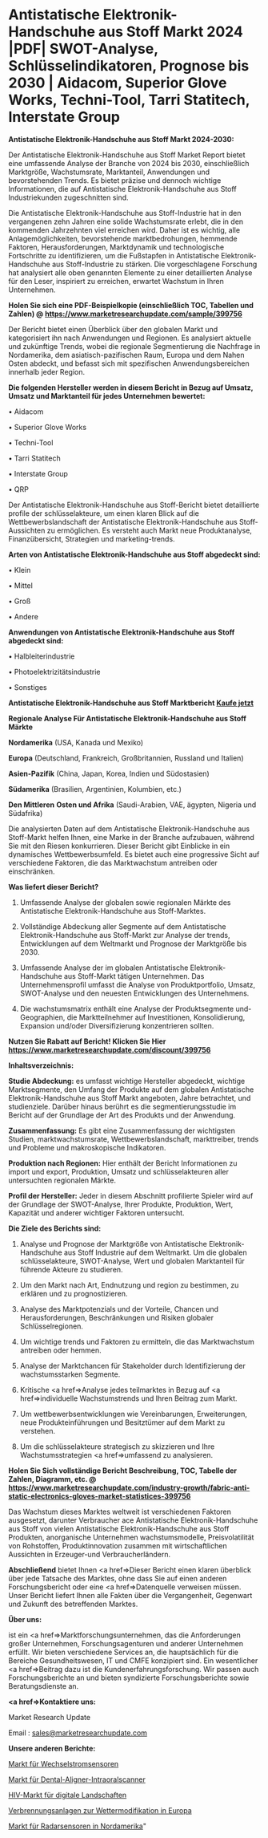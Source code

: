 # Antistatische Elektronik-Handschuhe aus Stoff Markt 2024 |PDF| SWOT-Analyse, Schlüsselindikatoren, Prognose bis 2030 | Aidacom, Superior Glove Works, Techni-Tool, Tarri Statitech, Interstate Group

<strong>Antistatische Elektronik-Handschuhe aus Stoff Markt 2024-2030:</strong>

Der Antistatische Elektronik-Handschuhe aus Stoff Market Report bietet eine umfassende Analyse der Branche von 2024 bis 2030, einschließlich Marktgröße, Wachstumsrate, Marktanteil, Anwendungen und bevorstehenden Trends. Es bietet präzise und dennoch wichtige Informationen, die auf Antistatische Elektronik-Handschuhe aus Stoff Industriekunden zugeschnitten sind.

Die Antistatische Elektronik-Handschuhe aus Stoff-Industrie hat in den vergangenen zehn Jahren eine solide Wachstumsrate erlebt, die in den kommenden Jahrzehnten viel erreichen wird. Daher ist es wichtig, alle Anlagemöglichkeiten, bevorstehende marktbedrohungen, hemmende Faktoren, Herausforderungen, Marktdynamik und technologische Fortschritte zu identifizieren, um die Fußstapfen in Antistatische Elektronik-Handschuhe aus Stoff-Industrie zu stärken. Die vorgeschlagene Forschung hat analysiert alle oben genannten Elemente zu einer detaillierten Analyse für den Leser, inspiriert zu erreichen, erwartet Wachstum in Ihren Unternehmen.

<strong>Holen Sie sich eine PDF-Beispielkopie (einschließlich TOC, Tabellen und Zahlen) @
</strong><strong><a href=https://www.marketresearchupdate.com/sample/399756><strong>https://www.marketresearchupdate.com/sample/399756</u></font></a></strong></strong>

Der Bericht bietet einen Überblick über den globalen Markt und kategorisiert ihn nach Anwendungen und Regionen. Es analysiert aktuelle und zukünftige Trends, wobei die regionale Segmentierung die Nachfrage in Nordamerika, dem asiatisch-pazifischen Raum, Europa und dem Nahen Osten abdeckt, und befasst sich mit spezifischen Anwendungsbereichen innerhalb jeder Region.

<strong>Die folgenden Hersteller werden in diesem Bericht in Bezug auf Umsatz, Umsatz und Marktanteil für jedes Unternehmen bewertet:</strong>

• Aidacom

• Superior Glove Works

• Techni-Tool

• Tarri Statitech

• Interstate Group

• QRP

Der Antistatische Elektronik-Handschuhe aus Stoff-Bericht bietet detaillierte profile der schlüsselakteure, um einen klaren Blick auf die Wettbewerbslandschaft der Antistatische Elektronik-Handschuhe aus Stoff-Aussichten zu ermöglichen. Es versteht auch Markt neue Produktanalyse, Finanzübersicht, Strategien und marketing-trends.

<strong>Arten von Antistatische Elektronik-Handschuhe aus Stoff abgedeckt sind:</strong>

• Klein

• Mittel

• Groß

• Andere

<strong>Anwendungen von Antistatische Elektronik-Handschuhe aus Stoff abgedeckt sind:</strong>

• Halbleiterindustrie

• Photoelektrizitätsindustrie

• Sonstiges

<strong>Antistatische Elektronik-Handschuhe aus Stoff Marktbericht <a href=https://www.marketresearchupdate.com/buynow/399756>Kaufe jetzt</a></strong>

<strong>Regionale Analyse Für Antistatische Elektronik-Handschuhe aus Stoff Märkte</strong>

<strong>Nordamerika</strong> (USA, Kanada und Mexiko)

<strong>Europa</strong> (Deutschland, Frankreich, Großbritannien, Russland und Italien)

<strong>Asien-Pazifik</strong> (China, Japan, Korea, Indien und Südostasien)

<strong>Südamerika</strong> (Brasilien, Argentinien, Kolumbien, etc.)

<strong>Den Mittleren</strong> <strong>Osten und Afrika</strong> (Saudi-Arabien, VAE, ägypten, Nigeria und Südafrika)

Die analysierten Daten auf dem Antistatische Elektronik-Handschuhe aus Stoff-Markt helfen Ihnen, eine Marke in der Branche aufzubauen, während Sie mit den Riesen konkurrieren. Dieser Bericht gibt Einblicke in ein dynamisches Wettbewerbsumfeld. Es bietet auch eine progressive Sicht auf verschiedene Faktoren, die das Marktwachstum antreiben oder einschränken.

<strong>Was liefert dieser Bericht?</strong>

1. Umfassende Analyse der globalen sowie regionalen Märkte des Antistatische Elektronik-Handschuhe aus Stoff-Marktes.

2. Vollständige Abdeckung aller Segmente auf dem Antistatische Elektronik-Handschuhe aus Stoff-Markt zur Analyse der trends, Entwicklungen auf dem Weltmarkt und Prognose der Marktgröße bis 2030.

3. Umfassende Analyse der im globalen Antistatische Elektronik-Handschuhe aus Stoff-Markt tätigen Unternehmen. Das Unternehmensprofil umfasst die Analyse von Produktportfolio, Umsatz, SWOT-Analyse und den neuesten Entwicklungen des Unternehmens.

4. Die wachstumsmatrix enthält eine Analyse der Produktsegmente und-Geographien, die Marktteilnehmer auf Investitionen, Konsolidierung, Expansion und/oder Diversifizierung konzentrieren sollten.

<strong>Nutzen Sie Rabatt auf Bericht! Klicken Sie Hier
</strong><strong><a href=https://www.marketresearchupdate.com/discount/399756>https://www.marketresearchupdate.com/discount/399756</b></u></font></strong></a>

<strong>Inhaltsverzeichnis:</strong>

<strong>Studie Abdeckung:</strong> es umfasst wichtige Hersteller abgedeckt, wichtige Marktsegmente, den Umfang der Produkte auf dem globalen Antistatische Elektronik-Handschuhe aus Stoff Markt angeboten, Jahre betrachtet, und studienziele. Darüber hinaus berührt es die segmentierungsstudie im Bericht auf der Grundlage der Art des Produkts und der Anwendung.

<strong>Zusammenfassung:</strong> Es gibt eine Zusammenfassung der wichtigsten Studien, marktwachstumsrate, Wettbewerbslandschaft, markttreiber, trends und Probleme und makroskopische Indikatoren.

<strong>Produktion nach Regionen:</strong> Hier enthält der Bericht Informationen zu import und export, Produktion, Umsatz und schlüsselakteuren aller untersuchten regionalen Märkte.

<strong>Profil der Hersteller:</strong> Jeder in diesem Abschnitt profilierte Spieler wird auf der Grundlage der SWOT-Analyse, Ihrer Produkte, Produktion, Wert, Kapazität und anderer wichtiger Faktoren untersucht.

<strong>Die Ziele des Berichts sind:</strong>

1) Analyse und Prognose der Marktgröße von Antistatische Elektronik-Handschuhe aus Stoff Industrie auf dem Weltmarkt.
Um die globalen schlüsselakteure, SWOT-Analyse, Wert und globalen Marktanteil für führende Akteure zu studieren.

2) Um den Markt nach Art, Endnutzung und region zu bestimmen, zu erklären und zu prognostizieren.

3) Analyse des Marktpotenzials und der Vorteile, Chancen und Herausforderungen, Beschränkungen und Risiken globaler Schlüsselregionen.

4) Um wichtige trends und Faktoren zu ermitteln, die das Marktwachstum antreiben oder hemmen.

5) Analyse der Marktchancen für Stakeholder durch Identifizierung der wachstumsstarken Segmente.

6) Kritische <a href=>Analyse</a> jedes teilmarktes in Bezug auf <a href=>individuelle</a> Wachstumstrends und Ihren Beitrag zum Markt.

7) Um wettbewerbsentwicklungen wie Vereinbarungen, Erweiterungen, neue Produkteinführungen und Besitztümer auf dem Markt zu verstehen.

8) Um die schlüsselakteure strategisch zu skizzieren und Ihre Wachstumsstrategien <a href=>umfassend</a> zu analysieren.

<strong>Holen Sie Sich vollständige Bericht Beschreibung, TOC, Tabelle der Zahlen, Diagramm, etc. @ </strong><strong><a href=https://www.marketresearchupdate.com/industry-growth/fabric-anti-static-electronics-gloves-market-statistices-399756>https://www.marketresearchupdate.com/industry-growth/fabric-anti-static-electronics-gloves-market-statistices-399756</a></font></strong>

Das Wachstum dieses Marktes weltweit ist verschiedenen Faktoren ausgesetzt, darunter Verbraucher ace Antistatische Elektronik-Handschuhe aus Stoff von vielen Antistatische Elektronik-Handschuhe aus Stoff Produkten, anorganische Unternehmen wachstumsmodelle, Preisvolatilität von Rohstoffen, Produktinnovation zusammen mit wirtschaftlichen Aussichten in Erzeuger-und Verbraucherländern.

<strong>Abschließend</strong> bietet Ihnen <a href=>Dieser</a> Bericht einen klaren überblick über jede Tatsache des Marktes, ohne dass Sie auf einen anderen Forschungsbericht oder eine <a href=>Datenquelle</a> verweisen müssen. Unser Bericht liefert Ihnen alle Fakten über die Vergangenheit, Gegenwart und Zukunft des betreffenden Marktes.

<strong>Über uns:</strong>

 ist ein <a href=>Marktfors</a>chungsunternehmen, das die Anforderungen großer Unternehmen, Forschungsagenturen und anderer Unternehmen erfüllt. Wir bieten verschiedene Services an, die hauptsächlich für die Bereiche Gesundheitswesen, IT und CMFE konzipiert sind. Ein wesentlicher <a href=>Beitrag</a> dazu ist die Kundenerfahrungsforschung. Wir passen auch Forschungsberichte an und bieten syndizierte Forschungsberichte sowie Beratungsdienste an.

<strong><a href=>Kontaktiere uns:</a></strong>

Market Research Update

Email : sales@marketresearchupdate.com

<strong>Unsere anderen Berichte:</strong>

<a href=https://www.linkedin.com/pulse/ac-current-sensors-market-202-what-factors>Markt für Wechselstromsensoren</a>

<a href=https://www.linkedin.com/pulse/dental-aligners-intraoral-scanners-market-current>Markt für Dental-Aligner-Intraoralscanner</a>

<a href=https://www.linkedin.com/pulse/digital-landscape-hiv-market-report-2023-top-company-trends>HIV-Markt für digitale Landschaften</a>

<a href=https://www.linkedin.com/pulse/europe-weather-modification-combustion-equipment>Verbrennungsanlagen zur Wettermodifikation in Europa</a>

<a href=https://www.linkedin.com/pulse/north-america-radar-sensors-market-analysis-outlooks>Markt für Radarsensoren in Nordamerika</a>"
